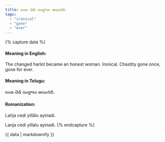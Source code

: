 ```yaml
---
title: లంజ చెడి యిల్లాలు అయినది.
tags:
  - "ironical"
  - "gone"
  - "ever"
---
```


{% capture data %}
#### Meaning in English:
The changed harlot became an honest woman.
Ironical.
Chastity gone once, gone for ever.

#### Meaning in Telugu:
లంజ చెడి యిల్లాలు అయినది.

#### Romanization:
Lan̄ja ceḍi yillālu ayinadi.

Lanja cedi yillalu ayinadi.
{% endcapture %}

{{ data | markdownify }}

